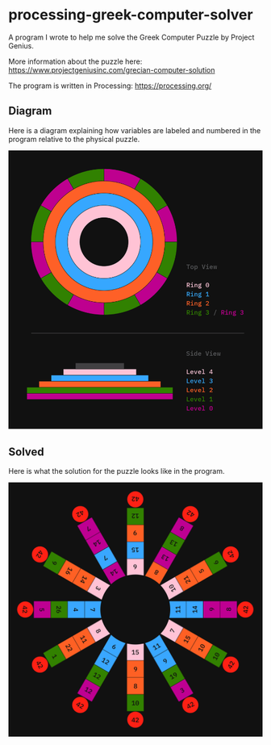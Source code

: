 # processing-greek-computer-solver

A program I wrote to help me solve the Greek Computer Puzzle by Project Genius.

More information about the puzzle here:
https://www.projectgeniusinc.com/grecian-computer-solution

The program is written in Processing:
https://processing.org/

## Diagram
Here is a diagram explaining how variables are labeled and numbered in the program relative to the physical puzzle.

<img src="https://github.com/benbarry/processing-grecian-computer-solver/blob/main/diagram.png" width="700">

## Solved
Here is what the solution for the puzzle looks like in the program.

<img src="https://github.com/benbarry/processing-grecian-computer-solver/blob/main/solved.png" width="700">
